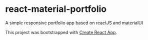 # react-material-portfolio
A simple responsive portfolio app based on reactJS and materialUI

This project was bootstrapped with [Create React App](https://github.com/facebook/create-react-app).

